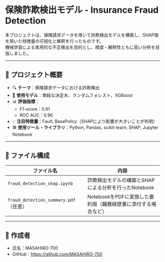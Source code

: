 # 保険詐欺検出モデル - Insurance Fraud Detection

本プロジェクトは、保険請求データを用いて詐欺検出モデルを構築し、SHAP値を用いた特徴量の可視化と解釈を行ったものです。  
機械学習による実用的な不正検出を目的とし、精度・解釈性ともに高い分析を目指しました。

---

## 📌 プロジェクト概要

- 🔍 **テーマ**：保険請求データにおける詐欺検出
- 🧠 **使用モデル**：単純な決定木、ランダムフォレスト、XGBoost
- 📊 **評価指標**：  
  - F1-score：0.61  
  - ROC AUC：0.96
- 💡 **注目特徴量**：Fault, BasePolicy（SHAPにより影響が大きいことが判明）
- 🛠️ **使用ツール・ライブラリ**：Python, Pandas, scikit-learn, SHAP, Jupyter Notebook

---

## 📁 ファイル構成

| ファイル名 | 内容 |
|------------|------|
| `fraud_detection_shap.ipynb` | 詐欺検出モデルの構築とSHAPによる分析を行ったNotebook |
| `fraud_detection_summary.pdf`（任意） | NotebookをPDFに変換した要約版（職務経歴書に添付する場合など） |

---

## 👤 作成者

- 氏名：MASAHIRO-700
- GitHub：https://github.com/MASAHIRO-700
